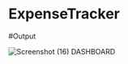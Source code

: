 # ExpenseTracker

#Output

![Screenshot (16)](https://github.com/user-attachments/assets/0f5dac22-9e1f-4e4d-979c-e813edb5473d)
                                      DASHBOARD


